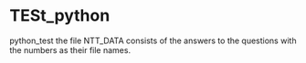 # TESt_python
python_test
the file NTT_DATA consists of the answers to the questions with the numbers as their file names.
